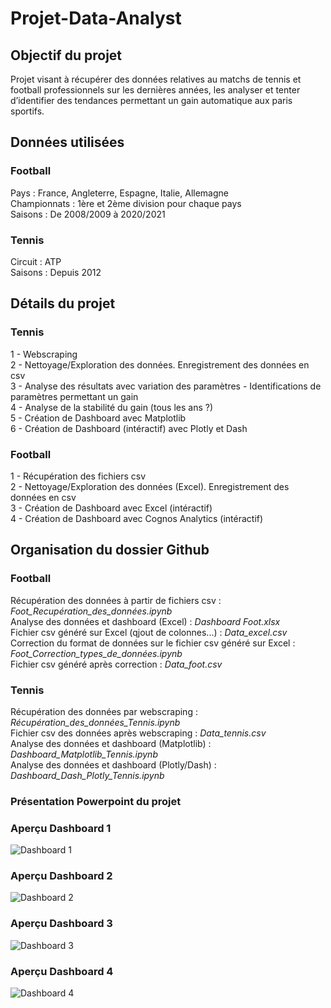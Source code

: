 # Projet-Data-Analyst

## Objectif du projet
Projet visant à récupérer des données relatives au matchs de tennis et football professionnels sur les dernières années, les analyser et tenter d’identifier des tendances permettant un gain automatique aux paris sportifs.




## Données utilisées
### Football
Pays : France, Angleterre, Espagne, Italie, Allemagne  
Championnats : 1ère et 2ème division pour chaque pays  
Saisons : De 2008/2009 à 2020/2021  

### Tennis
Circuit : ATP  
Saisons : Depuis 2012 




## Détails du projet
### Tennis
1 - Webscraping  
2 - Nettoyage/Exploration des données. Enregistrement des données en csv  
3 - Analyse des résultats avec variation des paramètres - Identifications de paramètres permettant un gain  
4 - Analyse de la stabilité du gain (tous les ans ?)  
5 - Création de Dashboard avec Matplotlib  
6 - Création de Dashboard (intéractif) avec Plotly et Dash   

### Football
  1 - Récupération des fichiers csv  
  2 - Nettoyage/Exploration des données (Excel). Enregistrement des données en csv  
  3 - Création de Dashboard avec Excel (intéractif)  
  4 - Création de Dashboard avec Cognos Analytics (intéractif)  





## Organisation du dossier Github
### Football
Récupération des données à partir de fichiers csv : *Foot_Recupération_des_données.ipynb*  
Analyse des données et dashboard (Excel) : *Dashboard Foot.xlsx*  
Fichier csv généré sur Excel (qjout de colonnes...) : *Data_excel.csv*  
Correction du format de données sur le fichier csv généré sur Excel : *Foot_Correction_types_de_données.ipynb*  
Fichier csv généré après correction : *Data_foot.csv*  
  
### Tennis
Récupération des données par webscraping : *Récupération_des_données_Tennis.ipynb*  
Fichier csv des données après webscraping : *Data_tennis.csv*  
Analyse des données et dashboard (Matplotlib) : *Dashboard_Matplotlib_Tennis.ipynb*  
Analyse des données et dashboard (Plotly/Dash) : *Dashboard_Dash_Plotly_Tennis.ipynb*  
  
### Présentation Powerpoint du projet
### Aperçu Dashboard 1
![Dashboard 1](https://raw.githubusercontent.com/Victor-LE-GALL/Projet-Data-Analyst/main/Dashboard_1_Matplotib.png)
### Aperçu Dashboard 2
![Dashboard 2](https://raw.githubusercontent.com/Victor-LE-GALL/Projet-Data-Analyst/main/Dashboard_2_Dash.png)
### Aperçu Dashboard 3
![Dashboard 3](https://raw.githubusercontent.com/Victor-LE-GALL/Projet-Data-Analyst/main/Dashboard_3_Excel.png)
### Aperçu Dashboard 4
![Dashboard 4](https://raw.githubusercontent.com/Victor-LE-GALL/Projet-Data-Analyst/main/Dashboard_4_Cognos_Analytics.png)


